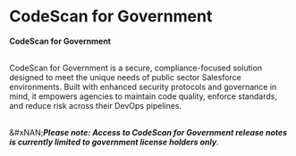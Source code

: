 # CodeScan for Government

**CodeScan for Government**

\
CodeScan for Government is a secure, compliance-focused solution designed to meet the unique needs of public sector Salesforce environments. Built with enhanced security protocols and governance in mind, it empowers agencies to maintain code quality, enforce standards, and reduce risk across their DevOps pipelines.

\
&#xNAN;_**Please note: Access to CodeScan for Government release notes is currently limited to government license holders only**._
